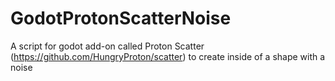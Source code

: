 # GodotProtonScatterNoise
A script for godot add-on called Proton Scatter (https://github.com/HungryProton/scatter) to create inside of a shape with a noise

